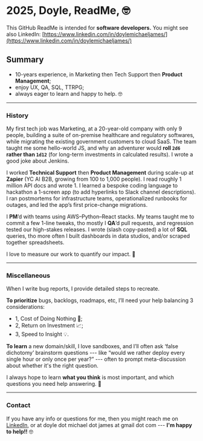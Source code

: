 # 2025, Doyle, ReadMe, 🤓 

This GitHub ReadMe is intended for **software developers.** You might see also LinkedIn: [https://www.linkedin.com/in/doylemichaeljames/](https://www.linkedin.com/in/doylemichaeljames/)

## Summary 

- 10-years experience, in Marketing then Tech Support then **Product Management**;
- enjoy UX, QA, SQL, TTRPG;
- always eager to learn and happy to help.   🤓

---

### History

My first tech job was Marketing, at a 20-year-old company with only 9 people, building a suite of on-premise healthcare and regulatory softwares, while migrating the existing government customers to cloud SaaS. The team taught me some hello-world JS, and why an adventurer would **roll `2d6` rather than `1d12`** (for long-term investments in calculated results). I wrote a good joke about Jenkins.

I worked **Technical Support** then **Product Management** during scale-up at **Zapier** (YC AI B2B, growing from 100 to 1,000 people). I read roughly 1 million API docs and wrote 1. I learned a bespoke coding language to hackathon a 1-screen app (to add hyperlinks to Slack channel descriptions). I ran postmortems for infrastructure teams, operationalized runbooks for outages, and led the app’s first price-change migrations.

I **PM**’d with teams using AWS–Python–React stacks. My teams taught me to commit a few 1-line tweaks, tho mostly I **QA**’d pull requests, and regression tested our high-stakes releases. I wrote (slash copy-pasted) a lot of **SQL** queries, tho more often I built dashboards in data studios, and/or scraped together spreadsheets.

I love to measure our work to quantify our impact. 📝

---

### Miscellaneous 

When I write bug reports, I provide detailed steps to recreate.

**To prioritize** bugs, backlogs, roadmaps, etc, I’ll need your help balancing 3 considerations: 

- 1, Cost of Doing Nothing 💸;
- 2, Return on Investment 📈;
- 3, Speed to Insight 💡. 

**To learn** a new domain/skill, I love sandboxes, and I’ll often ask ‘false dichotomy’ brainstorm questions --- like “would we rather deploy every single hour or only once per year?” --- often to prompt meta-discussion about whether it's the right question.

I always hope to learn **what you think** is most important, and which questions you need help answering. 🤔

---

### Contact

If you have any info or questions for me, then you might reach me on [LinkedIn](https://www.linkedin.com/in/doylemichaeljames/), or at doyle dot michael dot james at gmail dot com --- **I'm happy to help!!** 🤓
